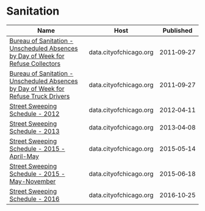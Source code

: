 # Sanitation

Name | Host | Published
---- | ---- | ---------
[Bureau of Sanitation - Unscheduled Absences by Day of Week for Refuse Collectors](../datasets/zfrs-dbnr.md) | data.cityofchicago.org | 2011&#x2011;09&#x2011;27
[Bureau of Sanitation - Unscheduled Absences by Day of Week for Refuse Truck Drivers](../datasets/tcj9-8qd8.md) | data.cityofchicago.org | 2011&#x2011;09&#x2011;27
[Street Sweeping Schedule - 2012](../datasets/k3hy-v5xb.md) | data.cityofchicago.org | 2012&#x2011;04&#x2011;11
[Street Sweeping Schedule - 2013](../datasets/8h6a-imtk.md) | data.cityofchicago.org | 2013&#x2011;04&#x2011;08
[Street Sweeping Schedule - 2015 - April-May](../datasets/waad-z968.md) | data.cityofchicago.org | 2015&#x2011;05&#x2011;14
[Street Sweeping Schedule - 2015 - May-November](../datasets/ggci-kynu.md) | data.cityofchicago.org | 2015&#x2011;06&#x2011;18
[Street Sweeping Schedule - 2016](../datasets/x2vd-qke7.md) | data.cityofchicago.org | 2016&#x2011;10&#x2011;25

